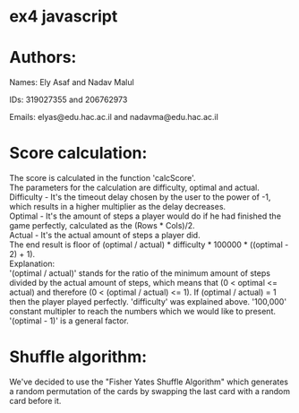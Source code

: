 
# ex4 javascript

# Authors:
<p>Names: Ely Asaf and Nadav Malul</p>
<p>IDs: 319027355 and 206762973</p>
<p>Emails: elyas@edu.hac.ac.il and nadavma@edu.hac.ac.il</p>

# Score calculation:
<p> The score is calculated in the function 'calcScore'. <br>
The parameters for the calculation are difficulty, optimal and actual. <br>
Difficulty - It's the timeout delay chosen by the user to the power of -1, which results in a higher multiplier as the delay decreases. <br>
Optimal - It's the amount of steps a player would do if he had finished the game perfectly, calculated as the (Rows * Cols)/2. <br>
Actual - It's the actual amount of steps a player did. <br>
The end result is floor of (optimal / actual) * difficulty * 100000 * ((optimal - 2) + 1).<br>
Explanation: <br>
'(optimal / actual)' stands for the ratio of the minimum amount of steps divided by the actual amount of steps, which means that (0 < optimal <= actual) and therefore (0 < (optimal / actual) <= 1). If (optimal / actual) = 1 then the player played perfectly.
'difficulty' was explained above.
'100,000' constant multipler to reach the numbers which we would like to present.
'(optimal - 1)' is a general factor.</p>

# Shuffle algorithm:
<p> We've decided to use the "Fisher Yates Shuffle Algorithm" which generates a random permutation of the cards by swapping the last card with a random card before it. </p>
